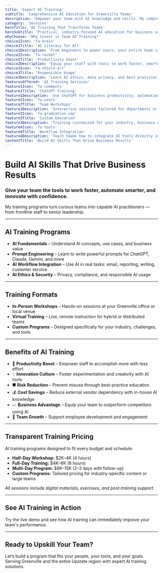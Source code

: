 ```yaml
---
title: 'Expert AI Training'
subtitle: 'Comprehensive AI Education for Greenville Teams'
description: 'Empower your team with AI knowledge and skills. My comprehensive AI training programs help Greenville businesses master ChatGPT, Claude, Gemini, and other AI tools for maximum productivity.'
category: 'Services'
heroTitle: 'AI Training That Transforms Teams'
heroSubtitle: 'Practical, industry-focused AI education for business success'
whyChoose: 'Why Invest in Team AI Training?'
choice1Icon: 'fa-brain'
choice1Title: 'AI Literacy for All'
choice1Description: 'From beginners to power users, your entire team can become AI-capable'
choice2Icon: 'fa-rocket'
choice2Title: 'Productivity Gains'
choice2Description: 'Equip your staff with tools to work faster, smarter, and more creatively'
choice3Icon: 'fa-shield-alt'
choice3Title: 'Responsible Usage'
choice3Description: 'Learn AI ethics, data privacy, and best practices for safe, secure use'
featuresOffered: 'AI Training Services'
feature1Icon: 'fa-comments'
feature1Title: 'ChatGPT Training'
feature1Description: 'Use ChatGPT for business productivity, automation, and prompt engineering'
feature2Icon: 'fa-users'
feature2Title: 'Team Workshops'
feature2Description: 'Interactive sessions tailored for departments or cross-functional teams'
feature3Icon: 'fa-graduation-cap'
feature3Title: 'Custom Education'
feature3Description: 'Training customized for your industry, business needs, and tools'
feature4Icon: 'fa-tools'
feature4Title: 'Workflow Integration'
feature4Description: 'Teach teams how to integrate AI tools directly into daily workflows'
contentTitle: 'Build AI Skills That Drive Business Results'
---
```


# Build AI Skills That Drive Business Results

### Give your team the tools to work faster, automate smarter, and innovate with confidence.

My training programs turn curious teams into capable AI practitioners — from frontline staff to senior leadership.

---

## AI Training Programs

- **AI Fundamentals** – Understand AI concepts, use cases, and business value
- **Prompt Engineering** – Learn to write powerful prompts for ChatGPT, Claude, Gemini, and more
- **AI Workflow Integration** – Use AI in real tasks: email, reporting, writing, customer service
- **AI Ethics & Security** – Privacy, compliance, and responsible AI usage

---

## Training Formats

- **In-Person Workshops** – Hands-on sessions at your Greenville office or local venue
- **Virtual Training** – Live, remote instruction for hybrid or distributed teams
- **Custom Programs** – Designed specifically for your industry, challenges, and tools

---

## Benefits of AI Training

- 🚀 **Productivity Boost** – Empower staff to accomplish more with less effort
- 💡 **Innovation Culture** – Foster experimentation and creativity with AI tools
- 🛡️ **Risk Reduction** – Prevent misuse through best-practice education
- 💰 **Cost Savings** – Reduce external vendor dependency with in-house AI knowledge
- 📈 **Business Advantage** – Equip your team to outperform competitors using AI
- 🙌 **Team Growth** – Support employee development and engagement

---

## Transparent Training Pricing

AI training programs designed to fit every budget and schedule:

- **Half-Day Workshop:** $2K–4K (4 hours)
- **Full-Day Training:** $4K–8K (8 hours)
- **Multi-Day Program:** $8K–15K (2–3 days with follow-up)
- **Custom Programs:** Tailored pricing for industry-specific content or large teams

_All sessions include digital materials, exercises, and post-training support._

---

## See AI Training in Action

Try the live demo and see how AI training can immediately improve your team's performance.

---

## Ready to Upskill Your Team?

Let’s build a program that fits your people, your tools, and your goals.  
Serving Greenville and the entire Upstate region with expert AI training solutions.
